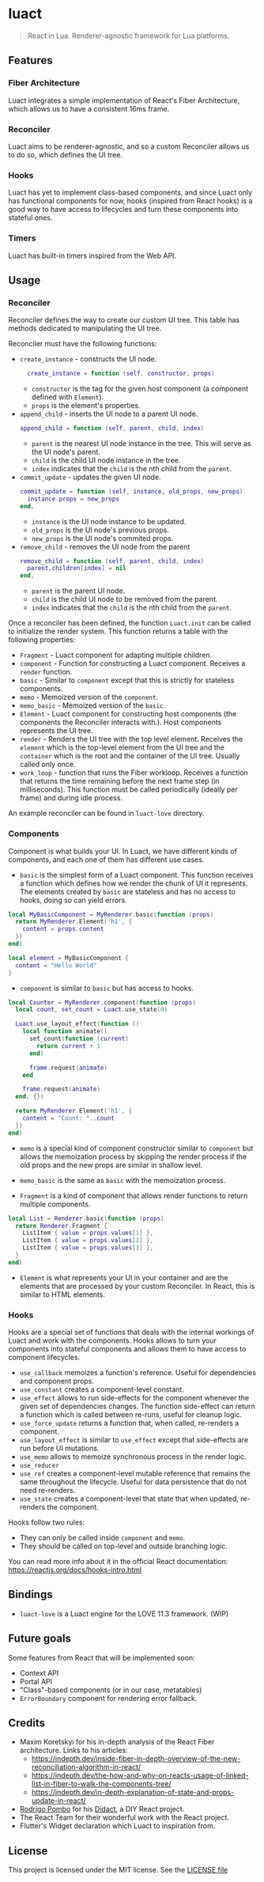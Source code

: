# luact

> React in Lua. Renderer-agnostic framework for Lua platforms.

## Features

### Fiber Architecture

Luact integrates a simple implementation of React's Fiber Architecture, which allows us to have a consistent 16ms frame.

### Reconciler

Luact aims to be renderer-agnostic, and so a custom Reconciler allows us to do so, which defines the UI tree.

### Hooks

Luact has yet to implement class-based components, and since Luact only has functional components for now, hooks (inspired from React hooks) is a good way to have access to lifecycles and turn these components into stateful ones.

### Timers

Luact has built-in timers inspired from the Web API.

## Usage

### Reconciler

Reconciler defines the way to create our custom UI tree. This table has methods dedicated to manipulating the UI tree.

Reconciler must have the following functions:
* `create_instance` - constructs the UI node.
  ```lua
    create_instance = function (self, constructor, props)
  ```
  - `constructor` is the tag for the given host component (a component defined with `Element`).
  - `props` is the element's properties.
* `append_child` - inserts the UI node to a parent UI node.
  ```lua
  append_child = function (self, parent, child, index)
  ```
  - `parent` is the nearest UI node instance in the tree. This will serve as the UI node's parent.
  - `child` is the child UI node instance in the tree.
  - `index` indicates that the `child` is the nth child from the `parent`.
* `commit_update` - updates the given UI node.
  ```lua
  commit_update = function (self, instance, old_props, new_props)
    instance.props = new_props
  end,
  ```
  - `instance` is the UI node instance to be updated.
  - `old_props` is the UI node's previous props.
  - `new_props` is the UI node's commited props.
* `remove_child` - removes the UI node from the parent
  ```lua
  remove_child = function (self, parent, child, index)
    parent.children[index] = nil
  end,
  ```
  - `parent` is the parent UI node.
  - `child` is the child UI node to be removed from the parent.
  - `index` indicates that the `child` is the nth child from the `parent`.

Once a reconciler has been defined, the function `Luact.init` can be called to initialize the render system. This function returns a table with the following properties:
- `Fragment` - Luact component for adapting multiple children.
- `component` - Function for constructing a Luact component. Receives a `render` function.
- `basic` - Similar to `component` except that this is strictly for stateless components.
- `memo` - Memoized version of the `component`.
- `memo_basic` - Memoized version of the `basic`.
- `Element` - Luact component for constructing host components (the components the Reconciler interacts with.). Host components represents the UI tree.
- `render` - Renders the UI tree with the top level element. Receives the `element` which is the top-level element from the UI tree and the `container` which is the root and the container of the UI tree. Usually called only once.
- `work_loop` - function that runs the Fiber workloop. Receives a function that returns the time remaining before the next frame step (in milliseconds). This function must be called periodically (ideally per frame) and during idle process.

An example reconciler can be found in `luact-love` directory.

### Components

Component is what builds your UI. In Luact, we have different kinds of components, and each one of them has different use cases.

- `basic` is the simplest form of a Luact component. This function receives a function which defines how we render the chunk of UI it represents. The elements created by `basic` are stateless and has no access to hooks, doing so can yield errors.
```lua
local MyBasicComponent = MyRenderer.basic(function (props)
  return MyRenderer.Element('h1', {
    content = props.content
  })
end)

local element = MyBasicComponent {
  content = "Hello World"
}
```

- `component` is similar to `basic` but has access to hooks.

```lua
local Counter = MyRenderer.component(function (props)
  local count, set_count = Luact.use_state(0)

  Luact.use_layout_effect(function ()
    local function animate()
      set_count(function (current)
        return current + 1
      end)

      frame.request(animate)
    end

    frame.request(animate)
  end, {})

  return MyRenderer.Element('h1', {
    content = "Count: "..count
  })
end)
```

- `memo` is a special kind of component constructor similar to `component` but allows the memoization process by skipping the render process if the old props and the new props are similar in shallow level.
- `memo_basic` is the same as `basic` with the memoization process.

- `Fragment` is a kind of component that allows render functions to return multiple components.
```lua
local List = Renderer.basic(function (props)
  return Renderer.Fragment {
    ListItem { value = props.values[1] },
    ListItem { value = props.values[2] },
    ListItem { value = props.values[3] },
  }
end)
```

- `Element` is what represents your UI in your container and are the elements that are processed by your custom Reconciler. In React, this is similar to HTML elements.

### Hooks

Hooks are a special set of functions that deals with the internal workings of Luact and work with the components. Hooks allows to turn your components into stateful components and allows them to have access to component lifecycles.

* `use_callback` memoizes a function's reference. Useful for dependencies and component props.
* `use_constant` creates a component-level constant.
* `use_effect` allows to run side-effects for the component whenever the given set of dependencies changes. The function side-effect can return a function which is called between re-runs, useful for cleanup logic.
* `use_force_update` returns a function that, when called, re-renders a component.
* `use_layout_effect` is similar to `use_effect` except that side-effects are run before UI mutations.
* `use_memo` allows to memoize synchronous process in the render logic.
* `use_reducer`
* `use_ref` creates a component-level mutable reference that remains the same throughout the lifecycle. Useful for data persistence that do not need re-renders.
* `use_state` creates a component-level that state that when updated, re-renders the component.

Hooks follow two rules:
- They can only be called inside `component` and `memo`.
- They should be called on top-level and outside branching logic.

You can read more info about it in the official React documentation: https://reactjs.org/docs/hooks-intro.html

## Bindings

- `luact-love` is a Luact engine for the LOVE 11.3 framework. (WIP)

## Future goals

Some features from React that will be implemented soon:
* Context API
* Portal API
* "Class"-based components (or in our case, metatables)
* `ErrorBoundary` component for rendering error fallback.

## Credits

* Maxim Koretskyi for his in-depth analysis of the React Fiber architecture. Links to his articles:
  * https://indepth.dev/inside-fiber-in-depth-overview-of-the-new-reconciliation-algorithm-in-react/
  * https://indepth.dev/the-how-and-why-on-reacts-usage-of-linked-list-in-fiber-to-walk-the-components-tree/
  * https://indepth.dev/in-depth-explanation-of-state-and-props-update-in-react/
* [Rodrigo Pombo](https://github.com/pomber) for his [Didact](https://github.com/pomber/didact), a DIY React project.
* The React Team for their wonderful work with the React project.
* Flutter's Widget declaration which Luact to inspiration from.

## License

This project is licensed under the MIT license. See the [LICENSE file](LICENSE)